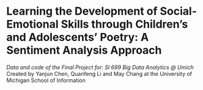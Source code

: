 # Learning the Development of Social-Emotional Skills through Children’s and Adolescents’ Poetry: A Sentiment Analysis Approach 
 *Data and code of the Final Project for: SI 699 Big Data Analytics @ Umich*      
 Created by Yanjun Chen, Quanfeng Li and May Chang at the University of Michigan School of Information
